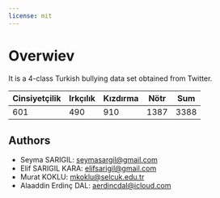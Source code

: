 ```yaml
---
license: mit
---
```


# Overwiev

It is a 4-class Turkish bullying data set obtained from Twitter.


|  Cinsiyetçilik | Irkçılık | Kızdırma | Nötr | Sum |
| ------  | ------ | ------  | ------ | ------ |
|  601 | 490 | 910 | 1387 | 3388 |



## Authors
- Seyma SARIGIL: seymasargil@gmail.com
- Elif SARIGIL KARA: elifsarigil@gmail.com
- Murat KOKLU: mkoklu@selcuk.edu.tr
- Alaaddin Erdinç DAL: aerdincdal@icloud.com


